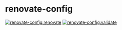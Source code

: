 # renovate-config

[![renovate-config:renovate](https://github.com/h3y6e/renovate-config/actions/workflows/renovate.yaml/badge.svg)](https://github.com/h3y6e/renovate-config/actions/workflows/renovate.yaml)
[![renovate-config:validate](https://github.com/h3y6e/renovate-config/actions/workflows/validate.yaml/badge.svg)](https://github.com/h3y6e/renovate-config/actions/workflows/validate.yaml)
